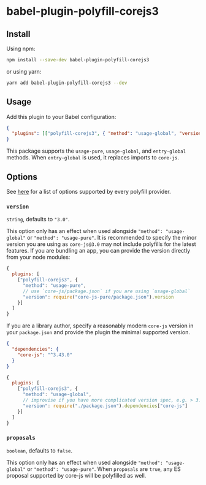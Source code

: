 # babel-plugin-polyfill-corejs3

## Install

Using npm:

```sh
npm install --save-dev babel-plugin-polyfill-corejs3
```

or using yarn:

```sh
yarn add babel-plugin-polyfill-corejs3 --dev
```

## Usage

Add this plugin to your Babel configuration:

```json
{
  "plugins": [["polyfill-corejs3", { "method": "usage-global", "version": "3.20" }]]
}
```

This package supports the `usage-pure`, `usage-global`, and `entry-global` methods.
When `entry-global` is used, it replaces imports to `core-js`.

## Options

See [here](../../docs/usage.md#options) for a list of options supported by every polyfill provider.

### `version`

`string`, defaults to `"3.0"`.

This option only has an effect when used alongside `"method": "usage-global"` or `"method": "usage-pure"`. It is recommended to specify the minor version you are using as `core-js@3.0` may not include polyfills for the latest features. If you are bundling an app, you can provide the version directly from your node modules:

```js
{
  plugins: [
    ["polyfill-corejs3", {
      "method": "usage-pure",
      // use `core-js/package.json` if you are using `usage-global`
      "version": require("core-js-pure/package.json").version
    }]
  ]
}
```

If you are a library author, specify a reasonably modern `core-js` version in your
`package.json` and provide the plugin the minimal supported version.

```json
{
  "dependencies": {
    "core-js": "^3.43.0"
  }
}
```
```js
{
  plugins: [
    ["polyfill-corejs3", {
      "method": "usage-global",
      // improvise if you have more complicated version spec, e.g. > 3.1.4
      "version": require("./package.json").dependencies["core-js"]
    }]
  ]
}
```

### `proposals`

`boolean`, defaults to `false`.

This option only has an effect when used alongside `"method": "usage-global"` or `"method": "usage-pure"`. When `proposals` are `true`, any ES proposal supported by core-js will be polyfilled as well.